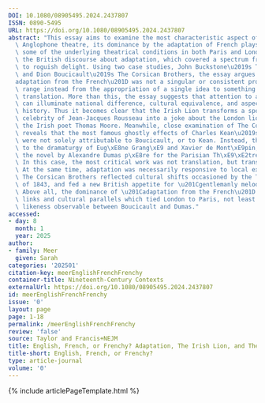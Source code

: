 ```yaml
---
DOI: 10.1080/08905495.2024.2437807
ISSN: 0890-5495
URL: https://doi.org/10.1080/08905495.2024.2437807
abstract: "This essay aims to examine the most characteristic aspect of the nineteenth-century\
  \ Anglophone theatre, its dominance by the adaptation of French plays. It lays out\
  \ some of the underlying theatrical conditions in both Paris and London, and examines\
  \ the British discourse about adaptation, which covered a spectrum from condemnation\
  \ to roguish delight. Using two case studies, John Buckstone\u2019s The Irish Lion\
  \ and Dion Boucicault\u2019s The Corsican Brothers, the essay argues that \u201C\
  adaptation from the French\u201D was not a singular or consistent process. It could\
  \ range instead from the appropriation of a single idea to something close to direct\
  \ translation. More than this, the essay suggests that attention to adaptive processes\
  \ can illuminate national difference, cultural equivalence, and aspects of theatre\
  \ history. Thus it becomes clear that the Irish Lion transforms a spoof on the Parisian\
  \ celebrity of Jean-Jacques Rousseau into a joke about the London lionization of\
  \ the Irish poet Thomas Moore. Meanwhile, close examination of The Corsican Brothers\
  \ reveals that the most famous ghostly effects of Charles Kean\u2019s 1852 staging\
  \ were not solely attributable to Boucicault, or to Kean. Instead, they responded\
  \ to the dramaturgy of Eug\xE8ne Grang\xE9 and Xavier de Mont\xE9pin, who adapted\
  \ the novel by Alexandre Dumas p\xE8re for the Parisian Th\xE9\xE2tre Historique.\
  \ In this case, the most critical work was not translation, but transmediation.\
  \ At the same time, adaptation was necessarily responsive to local expectations.\
  \ The Corsican Brothers reflected cultural shifts occasioned by the Theatres Act\
  \ of 1843, and fed a new British appetite for \u201Cgentlemanly melodrama.\u201D\
  \ Above all, the dominance of \u201Cadaptation from the French\u201D relied on personal\
  \ links and cultural parallels which tied London to Paris, not least in the reputational\
  \ likeness observable between Boucicault and Dumas."
accessed:
- day: 8
  month: 1
  year: 2025
author:
- family: Meer
  given: Sarah
categories: '202501'
citation-key: meerEnglishFrenchFrenchy
container-title: Nineteenth-Century Contexts
externalUrl: https://doi.org/10.1080/08905495.2024.2437807
id: meerEnglishFrenchFrenchy
issue: '0'
layout: page
page: 1-18
permalink: /meerEnglishFrenchFrenchy
review: 'false'
source: Taylor and Francis+NEJM
title: English, French, or Frenchy? Adaptation, The Irish Lion, and The Corsican Brothers
title-short: English, French, or Frenchy?
type: article-journal
volume: '0'
---
```

{% include articlePageTemplate.html %}